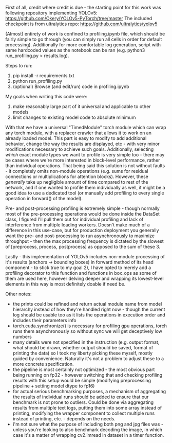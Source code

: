 First of all, credit where credit is due - the starting point for this work was following repository implementing YOLOv5:
https://github.com/Okery/YOLOv5-PyTorch/tree/master
The included checkpoint is from ultralytics repo:
https://github.com/ultralytics/yolov5


(Almost) entirety of work is confined to profiling.ipynb file, which should be fairly simple to go through (you can simply run all cells in order for default processing). Additionally for more comfortable log generation, script with same hardcoded values as the notebook can be ran (e.g. python3 run_profiling.py > results.log).

Steps to run:
1) pip install -r requirements.txt
2) python run_profiling.py
3) (optional) Browse (and edit/run) code in profiling.ipynb

My goals when writing this code were:
1) make reasonably large part of it universal and applicable to other models
2) limit changes to existing model code to absolute minimum

With that we have a universal "TimedModule" torch module which can wrap any torch module, with a replacer crawler that allows it to work on an already loaded model. This part is easy to modify to add additional behavior, change the way the results are displayed, etc - with very minor modifications necessary to achieve such goals. Additionally, selecting *which* exact module types we want to profile is very simple too - there may be cases where we're more interested in block-level performance, rather than individual operations. 
That being said this solution is not without faults - it completely omits non-module operations (e.g. sums for residual connections or multiplications for attention blocks). However, these *generally* take up negligible amount of time compared to rest of the network, and if one wanted to profile them individually as well, it might be a good idea to use a dedicated tool (or manually add profiling to every single operation in forward() of the model).

Pre- and post-processing profiling is extremely simple - though normally most of the pre-processing operations would be done inside the DataSet class, I figured I'll pull them out for individual profiling and lack of interference from multiple loading workers. Doesn't make much of a difference in this use-case, but for production deployment you generally want the pre- and post-processing to run asynchronously to maximize throughput - then the max processing frequency is dictated by the slowest of [preprocess, process, postprocess] as opposed to the sum of these 3.

Lastly - this implementation of YOLOv5 includes non-module processing of it's results (anchors -> bounding boxes) in forward method of its head component - to stick true to my goal 2), I have opted to merely add a profiling decorator to this function and functions in box_ops as some of them are used here, however delving deeper and wrapping its lowest-level elements in this way is most definitely doable if need be.

Other notes:
- the prints could be refined and return actual module name from model hierarchy instead of how they're handled right now - though the current log should be usable too as it lists the operations in execution order and includes their parameters info
- torch.cuda.synchronize() is necessary for profiling gpu operations, torch runs them asynchronously so without sync we will get deceptively low numbers
- many details were not specified in the instruction (e.g. output format, what should be drawn, whether output should be saved, format of printing the data) so I took my liberty picking these myself, mostly guided by convenience. Naturally it's not a problem to adjust these to a more concrete specification.
- the pipeline is most certainly not optimized - the most obvious part being running on fp32 - however switching that and checking profiling results with this setup would be simple (modifying preprocessing pipeline + setting model dtype to fp16)
- for actual serious benchmarking purposes, a mechanism of aggregating the results of individual runs should be added to ensure that our benchmark is not prone to outliers. Could be done via aggregating results from multiple text logs, putting them into some array instead of printing, modifying the wrapper component to collect multiple runs instead of printing, etc. - depends on the needs.
- i'm not sure what the purpose of including both png and jpg files was - unless you're looking to also benchmark decoding the image, in which case it's a matter of wrapping cv2.imread in dataset in a timer function. 
